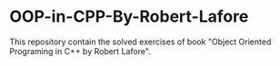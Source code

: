 # OOP-in-CPP-By-Robert-Lafore
This repository contain the solved exercises of book "Object Oriented Programing in C++ by Robert Lafore".
